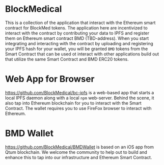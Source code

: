 # BlockMedical
This is a collection of the application that interact with the Ethereum smart contract for BlockMed tokens.
The application here are incentivized to interact with the contract by contributing your data to IPFS and
register them on Ethereum smart contract BMD (TBD-address). When you start integrating and interacting with
the contract by uploading and registering your IPFS hash for your wallet, you will be granted `BMD` tokens
from the Smart Contract that can be used ot interact with other applications build out that utilize the
same Smart Contract and BMD ERC20 tokens.

# Web App for Browser
https://github.com/BlockMedical/bc-ipfs is a web-based app that starts a local IPFS daemon along with
a local `npm` web-server. Behind the scene, it also tap into Ethereum blockchain for you to interact with
the Smart Contract. The wallet requires you to use FireFox browser to interact with Ethereum.

# BMD Wallet
https://github.com/BlockMedical/BMDWallet is based on an iOS app from Qtum blockchain.
We welcome the community to help out to build and enhance this to tap into our infrastructure and
Ethereum Smart Contract.


